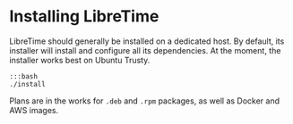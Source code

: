 Installing LibreTime
====================

LibreTime should generally be installed on a dedicated host. By default, its installer will install and configure all its dependencies. At the moment, the installer works best on Ubuntu Trusty.

    :::bash
    ./install

Plans are in the works for ```.deb``` and ```.rpm``` packages, as well as Docker and AWS images.
